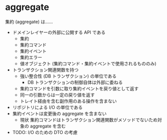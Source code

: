 # aggregate

集約 (aggregate) は……

- ドメインレイヤーの外部に公開する API である
  - 集約
  - 集約コマンド
  - 集約イベント
  - 集約エラー
  - 値オブジェクト (集約コマンド・集約イベントで使用されるもののみ)
- トランザクション関連関数を持つ
  - 強い整合性 (DB トランザクション) の単位である
    - DB トランザクションの制御自体は外部に委ねる
  - 集約コマンドを引数に取り集約イベントを戻り値として返す
  - 同一の引数からは一定の戻り値を返す
  - トレイト経由を含む副作用のある操作を含まない
- リポジトリによる I/O の単位である
- 集約イベントは変更後の aggregate を含まない
  - 現状 集約コマンドはトランザクション関連関数がメソッドでないため対象の aggregate を含む
- TODO: I/O のための DTO の考慮
